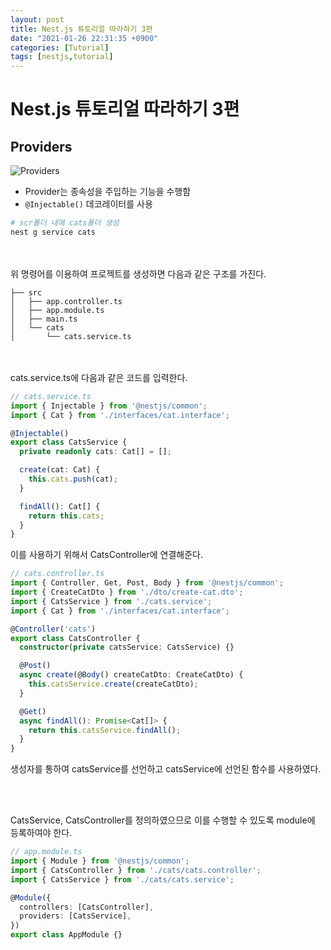 ```yaml
---
layout: post
title: Nest.js 튜토리얼 따라하기 3편
date: "2021-01-26 22:31:35 +0900"
categories: [Tutorial]
tags: [nestjs,tutorial]
---
```


# Nest.js 튜토리얼 따라하기 3편

## Providers

![Providers](https://docs.nestjs.com/assets/Components_1.png)

* Provider는 종속성을 주입하는 기능을 수행함
* ```@Injectable()``` 데코레이터를 사용

```bash
# scr폴더 내에 cats폴더 생성
nest g service cats
```
<br/>
<br/>
위 명령어를 이용하여 프로젝트를 생성하면 다음과 같은 구조를 가진다.

```text
├── src
│   ├── app.controller.ts
│   ├── app.module.ts
│   ├── main.ts
│   └── cats
│       └── cats.service.ts
```
<br/>
<br/>
cats.service.ts에 다음과 같은 코드를 입력한다.

```typescript
// cats.service.ts
import { Injectable } from '@nestjs/common';
import { Cat } from './interfaces/cat.interface';

@Injectable()
export class CatsService {
  private readonly cats: Cat[] = [];

  create(cat: Cat) {
    this.cats.push(cat);
  }

  findAll(): Cat[] {
    return this.cats;
  }
}
```

이를 사용하기 위해서 CatsController에 연결해준다.
```typescript
// cats.controller.ts
import { Controller, Get, Post, Body } from '@nestjs/common';
import { CreateCatDto } from './dto/create-cat.dto';
import { CatsService } from './cats.service';
import { Cat } from './interfaces/cat.interface';

@Controller('cats')
export class CatsController {
  constructor(private catsService: CatsService) {}

  @Post()
  async create(@Body() createCatDto: CreateCatDto) {
    this.catsService.create(createCatDto);
  }

  @Get()
  async findAll(): Promise<Cat[]> {
    return this.catsService.findAll();
  }
}
```

생성자를 통하여 catsService를 선언하고 catsService에 선언된 함수를 사용하였다.

<br/>
<br/>

CatsService, CatsController를 정의하였으므로 이를 수행할 수 있도록 module에 등록하여야 한다.
```typescript
// app.module.ts
import { Module } from '@nestjs/common';
import { CatsController } from './cats/cats.controller';
import { CatsService } from './cats/cats.service';

@Module({
  controllers: [CatsController],
  providers: [CatsService],
})
export class AppModule {}
```
